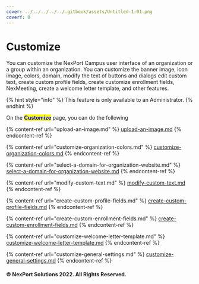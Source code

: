 ```yaml
---
cover: ../../../../../.gitbook/assets/Untitled-1-01.png
coverY: 0
---
```


# Customize

You can customize the NexPort Campus user interface of an organization or a group within an organization. You can customize the banner image, icon image, colors, domain, modify the text of buttons and dialogs edit custom text, create custom profile fields, create customize enrollment fields, NexMeeting, create a welcome letter template, and other features.

{% hint style="info" %}
This feature is only available to an Administrator.
{% endhint %}

On the <mark style="color:blue;">**Customize**</mark> page, you can do the following

{% content-ref url="upload-an-image.md" %}
[upload-an-image.md](upload-an-image.md)
{% endcontent-ref %}

{% content-ref url="customize-organization-colors.md" %}
[customize-organization-colors.md](customize-organization-colors.md)
{% endcontent-ref %}

{% content-ref url="select-a-domain-for-organization-website.md" %}
[select-a-domain-for-organization-website.md](select-a-domain-for-organization-website.md)
{% endcontent-ref %}

{% content-ref url="modify-custom-text.md" %}
[modify-custom-text.md](modify-custom-text.md)
{% endcontent-ref %}

{% content-ref url="create-custom-profile-fields.md" %}
[create-custom-profile-fields.md](create-custom-profile-fields.md)
{% endcontent-ref %}

{% content-ref url="create-custom-enrollment-fields.md" %}
[create-custom-enrollment-fields.md](create-custom-enrollment-fields.md)
{% endcontent-ref %}

{% content-ref url="customize-welcome-letter-template.md" %}
[customize-welcome-letter-template.md](customize-welcome-letter-template.md)
{% endcontent-ref %}

{% content-ref url="customize-general-settings.md" %}
[customize-general-settings.md](customize-general-settings.md)
{% endcontent-ref %}

#### © NexPort Solutions 2022. All Rights Reserved.
